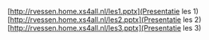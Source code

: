 
[http://rvessen.home.xs4all.nl/les1.pptx](Presentatie les 1)
[http://rvessen.home.xs4all.nl/les2.pptx](Presentatie les 2)
[http://rvessen.home.xs4all.nl/les3.pptx](Presentatie les 3)
